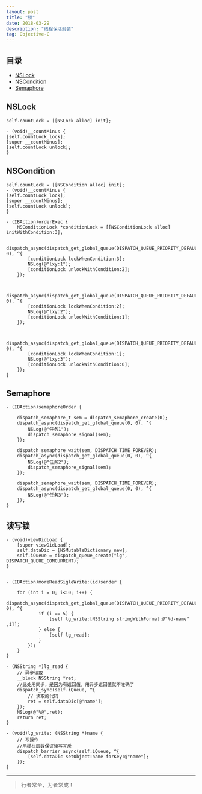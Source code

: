 ```yaml
---
layout: post
title: "锁"
date: 2018-03-29
description: "线程保活封装"
tag: Objective-C
---
```








## 目录
- [NSLock](#content1)   
- [NSCondition](#content2)   
- [Semaphore](#content3)  






<!-- ************************************************ -->
## <a id="content1">NSLock</a>

```objc
self.countLock = [[NSLock alloc] init];

- (void)__countMinus {
[self.countLock lock];
[super __countMinus];
[self.countLock unlock];
}
```

<!-- ************************************************ -->
## <a id="content2">NSCondition</a>

```objc
self.countLock = [[NSCondition alloc] init];
- (void)__countMinus {
[self.countLock lock];
[super __countMinus];
[self.countLock unlock];
}
```

```objc
- (IBAction)orderExec {
    NSConditionLock *conditionLock = [[NSConditionLock alloc] initWithCondition:3];
    
    dispatch_async(dispatch_get_global_queue(DISPATCH_QUEUE_PRIORITY_DEFAULT, 0), ^{
        [conditionLock lockWhenCondition:3];
        NSLog(@"lxy:1");
        [conditionLock unlockWithCondition:2];
    });
    
    
    dispatch_async(dispatch_get_global_queue(DISPATCH_QUEUE_PRIORITY_DEFAULT, 0), ^{
        [conditionLock lockWhenCondition:2];
        NSLog(@"lxy:2");
        [conditionLock unlockWithCondition:1];
    });
    
    
    dispatch_async(dispatch_get_global_queue(DISPATCH_QUEUE_PRIORITY_DEFAULT, 0), ^{
        [conditionLock lockWhenCondition:1];
        NSLog(@"lxy:3");
        [conditionLock unlockWithCondition:0];
    });
}
```


<!-- ************************************************ -->
## <a id="content3">Semaphore</a>

```objc
- (IBAction)semaphoreOrder {
    
    dispatch_semaphore_t sem = dispatch_semaphore_create(0);
    dispatch_async(dispatch_get_global_queue(0, 0), ^{
        NSLog(@"任务1");
        dispatch_semaphore_signal(sem);
    });
    
    dispatch_semaphore_wait(sem, DISPATCH_TIME_FOREVER);
    dispatch_async(dispatch_get_global_queue(0, 0), ^{
        NSLog(@"任务2");
        dispatch_semaphore_signal(sem);
    });
    
    dispatch_semaphore_wait(sem, DISPATCH_TIME_FOREVER);
    dispatch_async(dispatch_get_global_queue(0, 0), ^{
        NSLog(@"任务3");
    });
}
```


<!-- ************************************************ -->
## <a id="content4">读写锁</a>

```objc
- (void)viewDidLoad {
    [super viewDidLoad];
    self.dataDic = [NSMutableDictionary new];
    self.iQueue = dispatch_queue_create("lg", DISPATCH_QUEUE_CONCURRENT);
}


- (IBAction)moreReadSigleWrite:(id)sender {
    
    for (int i = 0; i<10; i++) {
        dispatch_async(dispatch_get_global_queue(DISPATCH_QUEUE_PRIORITY_DEFAULT, 0), ^{
            if (i == 5) {
                [self lg_write:[NSString stringWithFormat:@"%d-name" ,i]];
            } else {
                [self lg_read];
            }
        });
    }
}

- (NSString *)lg_read {
    // 异步读取
    __block NSString *ret;
    //此处用同步，是因为有返回值。用异步返回值就不准确了
    dispatch_sync(self.iQueue, ^{
        // 读取的代码
        ret = self.dataDic[@"name"];
    });
    NSLog(@"%@",ret);
    return ret;
}

- (void)lg_write: (NSString *)name {
    // 写操作
    //用栅栏函数保证读写互斥
    dispatch_barrier_async(self.iQueue, ^{
        [self.dataDic setObject:name forKey:@"name"];
    });
}
```

----------
>  行者常至，为者常成！


